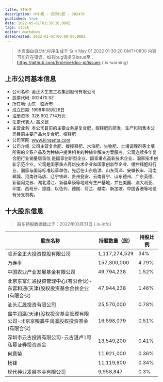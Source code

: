 ```yaml
---
title: ST金正
description: 中小板 - 农药化肥 - 002470
published: true
date: 2022-05-01T01:30:20.000Z
tags: stock
editor: markdown
dateCreated: 2022-01-01T00:00:00.000Z
---
```


> 本页面由自动化程序生成于 Sun May 01 2022 01:30:20 GMT+0800
> 内容可能存在错误，如有bug请提交issue至：https://github.com/Eroleice/doc-pi/issues
{.is-warning}

## 上市公司基本信息
- 公司名称: 金正大生态工程集团股份有限公司
- 股票代码: 002470.SZ
- 所在地: 山东 - 临沂市
- 成立日期: 1998年08月26日
- 注册资本: 328,602.774万元
- 法定代表人: 高义武
- 主营业务: 本公司目前的主要业务是复合肥，控释肥的研发，生产和销售本公司目前主要产品为复合肥，控释肥
- 公司官网: www.kingenta.com
- 公司介绍: 公司主营复合肥、缓控释肥、水溶肥、生物肥、土壤调理剂等土壤所需的全系产品及为种植户提供相关的种植业解决方案服务。公司连续多年复合肥行业销量居首位,是国家创新型企业、国家重点高新技术企业、国家技术创新示范企业。公司是国家重点高新技术企业和国家创新型企业、缓控释肥料行业、国家与国际标准起草单位，先后在山东临沭、山东菏泽、安徽长丰、河南郸城、河南驻马店、辽宁铁岭、贵州瓮安、云南晋宁、山东德州、广东英德、新疆阿克苏、湖北潜江、新疆阜康等地建有生产基地，并在美国、澳大利亚、印度、西班牙、挪威、以色列、德国、荷兰、越南、新加坡、中国香港等地设有分支机构。


## 十大股东信息
> 股东持股数据截止于：2022年03月31日
{.is-info}

| 股东名称 | 持股数量（股） | 持股比例 |
| --- | --- | --- |
| 临沂金正大投资控股有限公司 | 1,117,274,529 | 34% |
| 万连步 | 157,300,000 | 4.79% |
| 中国农业产业发展基金有限公司 | 49,794,238 | 1.52% |
| 北京东富汇通投资管理中心(有限合伙)-东富和通(天津)股权投资基金合伙企业(有限合伙) | 47,944,238 | 1.46% |
| 汕头汇晟投资有限公司 | 25,570,000 | 0.78% |
| 鑫牛润瀛(天津)股权投资基金管理有限公司-北京京粮鑫牛润瀛股权投资基金(有限合伙) | 16,598,079 | 0.51% |
| 深圳市云古投资有限公司-云古湛卢1号私募证券投资基金 | 13,549,200 | 0.41% |
| 何意菊 | 11,921,000 | 0.36% |
| 杨锋 | 11,119,600 | 0.34% |
| 现代种业发展基金有限公司 | 9,958,847 | 0.3% |




